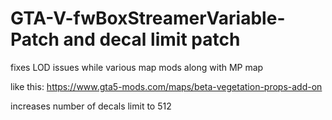 # GTA-V-fwBoxStreamerVariable-Patch and decal limit patch

fixes LOD issues while various map mods along with MP map

like this: https://www.gta5-mods.com/maps/beta-vegetation-props-add-on

increases number of decals limit to 512
